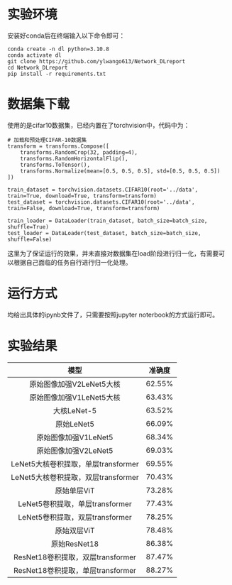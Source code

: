 # 实验环境
安装好conda后在终端输入以下命令即可：
```
conda create -n dl python=3.10.8
conda activate dl
git clone https://github.com/ylwango613/Network_DLreport
cd Network_DLreport
pip install -r requirements.txt
```

# 数据集下载
使用的是cifar10数据集，已经内置在了torchvision中，代码中为：

```
# 加载和预处理CIFAR-10数据集
transform = transforms.Compose([
    transforms.RandomCrop(32, padding=4),
    transforms.RandomHorizontalFlip(),
    transforms.ToTensor(),
    transforms.Normalize(mean=[0.5, 0.5, 0.5], std=[0.5, 0.5, 0.5])
])

train_dataset = torchvision.datasets.CIFAR10(root='../data', train=True, download=True, transform=transform)
test_dataset = torchvision.datasets.CIFAR10(root='../data', train=False, download=True, transform=transform)

train_loader = DataLoader(train_dataset, batch_size=batch_size, shuffle=True)
test_loader = DataLoader(test_dataset, batch_size=batch_size, shuffle=False)

```
这里为了保证运行的效果，并未直接对数据集在load阶段进行归一化，有需要可以根据自己面临的任务自行进行归一化处理。

# 运行方式
均给出具体的ipynb文件了，只需要按照jupyter noterbook的方式运行即可。
# 实验结果
|                模型                 | 准确度 |
| :---------------------------------: | :----: |
|      原始图像加强V2LeNet5大核       | 62.55% |
|      原始图像加强V1LeNet5大核       | 63.43% |
|             大核LeNet-5             | 63.52% |
|             原始LeNet5              | 66.09% |
|        原始图像加强V1LeNet5         | 68.34% |
|        原始图像加强V2LeNet5         | 69.03% |
| LeNet5大核卷积提取，单层transformer | 69.55% |
| LeNet5大核卷积提取，双层transformer | 70.43% |
|             原始单层ViT             | 73.28% |
|   LeNet5卷积提取，单层transformer   | 77.43% |
|   LeNet5卷积提取，双层transformer   | 78.25% |
|             原始双层ViT             | 78.48% |
|            原始ResNet18             | 86.38% |
|  ResNet18卷积提取，双层transformer  | 87.47% |
|  ResNet18卷积提取，单层transformer  | 88.27% |